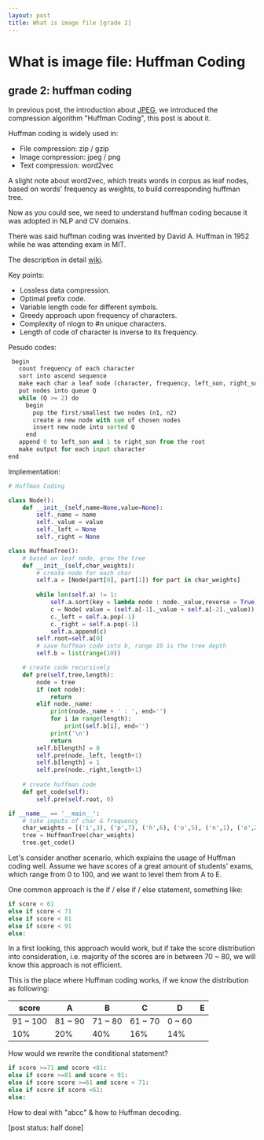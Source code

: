 ```yaml
---
layout: post
title: What is image file [grade 2]
---
```


# What is image file: Huffman Coding

## grade 2: huffman coding

In previous post, the introduction about [JPEG]({{site.url}}/2018/08/26/what-is-image-jpeg-heif-grade-1.html), we introduced the compression algorithm "Huffman Coding", this post is about it.

Huffman coding is widely used in:

* File compression: zip / gzip
* Image compression: jpeg / png
* Text compression: word2vec
  
A slight note about word2vec, which treats words in corpus as leaf nodes, based on words' frequency as weights, to build corresponding huffman tree.

Now as you could see, we need to understand huffman coding because it was adopted in NLP and CV domains.

There was said huffman coding was invented by David A. Huffman in 1952 while he was attending exam in MIT.

The description in detail [wiki](https://en.wikipedia.org/wiki/Huffman_coding).

Key points:

* Lossless data compression.
* Optimal prefix code.
* Variable length code for different symbols.
* Greedy approach upon frequency of characters.
* Complexity of nlogn to #n unique characters.
* Length of code of character is inverse to its frequency.

Pesudo codes:

```python
 begin
   count frequency of each character
   sort into ascend sequence
   make each char a leaf node (character, frequency, left_son, right_son)
   put nodes into queue Q
   while (Q >= 2) do
     begin
       pop the first/smallest two nodes (n1, n2)
       create a new node with sum of chosen nodes 
       insert new node into sorted Q
     end
   append 0 to left_son and 1 to right_son from the root
   make output for each input character
end
```

Implementation:

```python
# Huffman Coding

class Node():
    def __init__(self,name=None,value=None):
        self._name = name
        self._value = value
        self._left = None
        self._right = None

class HuffmanTree():
    # based on leaf node, grow the tree
    def __init__(self,char_weights):
        # create node for each char
        self.a = [Node(part[0], part[1]) for part in char_weights]
        
        while len(self.a) != 1:
            self.a.sort(key = lambda node : node._value,reverse = True)
            c = Node( value = (self.a[-1]._value + self.a[-2]._value))
            c._left = self.a.pop(-1)
            c._right = self.a.pop(-1)
            self.a.append(c)
        self.root=self.a[0]
        # save huffman code into b, range 10 is the tree depth
        self.b = list(range(10))

    # create code recursively
    def pre(self,tree,length):
        node = tree
        if (not node):
            return
        elif node._name:
            print(node._name + ' : ', end='')
            for i in range(length):
                print(self.b[i], end='')
            print('\n')
            return
        self.b[length] = 0
        self.pre(node._left, length+1)
        self.b[length] = 1
        self.pre(node._right,length+1)
        
    # create huffman code   
    def get_code(self):
        self.pre(self.root, 0)

if __name__ == '__main__':
    # take inputs of char & frequency
    char_weights = [('i',3), ('p',7), ('h',6), ('o',5), ('n',1), ('e',2)]
    tree = HuffmanTree(char_weights)
    tree.get_code()
```

Let's consider another scenario, which explains the usage of Huffman coding well. Assume we have scores of a great amount of students' exams, which range from 0 to 100, and we want to level them from A to E.

One common approach is the if / else if / else statement, something like:
``` python
if score < 61
else if score < 71
else if score < 81
else if score < 91
else:
```

In a first looking, this approach would work, but if take the score distribution into consideration, i.e. majority of the scores are in between 70 ~ 80, we will know this approach is not efficient.

This is the place where Huffman coding works, if we know the distribution as following:

score | A | B | C | D | E
--- | --- | --- | --- | --- | ---
| 91 ~ 100 | 81 ~ 90 | 71 ~ 80 | 61 ~ 70 | 0 ~ 60
| 10% | 20% | 40% | 16% | 14%

How would we rewrite the conditional statement?

```python
if score >=71 and score <81:
else if score >=81 and score < 91:
else if score score >=61 and score < 71:
else if score if score <61:
else:
```

How to deal with "abcc" & how to Huffman decoding.

[post status: half done]